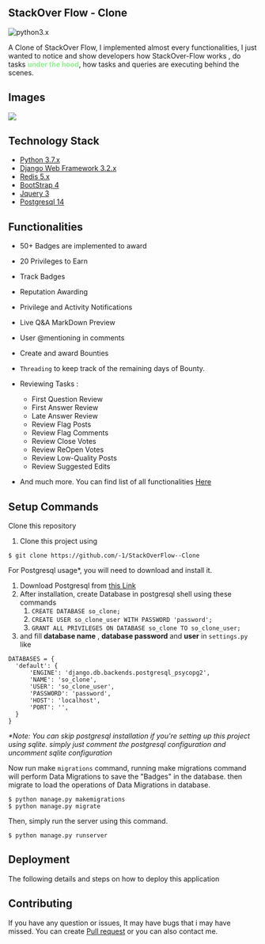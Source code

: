 ## StackOver Flow - Clone

![python3.x](https://img.shields.io/badge/python-3.x-brightgreen.svg)

A Clone of StackOver Flow, I implemented almost every functionalities,
I just wanted to notice and show developers how StackOver-Flow works
, do tasks <b style="color:lightgreen">under the hood</b>, how tasks and queries are executing behind the scenes.

## Images

<img src="/images/animation.gif">

## Technology Stack

- [Python 3.7.x](https://www.python.org/)
- [Django Web Framework 3.2.x](https://www.djangoproject.com/)
- [Redis 5.x](https://pypi.org/project/django-redis/)
- [BootStrap 4](https://getbootstrap.com/)
- [Jquery 3](https://api.jquery.com/)
- [Postgresql 14](https://www.postgresql.org/)

## Functionalities

- 50+ Badges are implemented to award
- 20 Privileges to Earn
- Track Badges
- Reputation Awarding
- Privilege and Activity Notifications
- Live Q&A MarkDown Preview
- User @mentioning in comments
- Create and award Bounties
- <code>Threading</code> to keep track of the remaining days of Bounty.
- Reviewing Tasks :

  - First Question Review
  - First Answer Review
  - Late Answer Review
  - Review Flag Posts
  - Review Flag Comments
  - Review Close Votes
  - Review ReOpen Votes
  - Review Low-Quality Posts
  - Review Suggested Edits

- And much more. You can find list of all functionalities <a href="https://github.com/-1/StackOverFlow--Clone/blob/759157fc68f59398d9352ddd705eee396336bb81/Functionalities.md">Here</a>

## Setup Commands

Clone this repository

1. Clone this project using

```
$ git clone https://github.com/-1/StackOverFlow--Clone
```

For Postgresql usage\*, you will need to download and install it.

1. Download Postgresql from [this Link](https://www.postgresql.org/download/)
2. After installation, create Database in postgresql shell using these commands
   1. `CREATE DATABASE so_clone;`
   2. `CREATE USER so_clone_user WITH PASSWORD 'password';`
   3. `GRANT ALL PRIVILEGES ON DATABASE so_clone TO so_clone_user;`
3. and fill **database name** , **database password** and **user** in `settings.py` like

```
DATABASES = {
  'default': {
      'ENGINE': 'django.db.backends.postgresql_psycopg2',
      'NAME': 'so_clone',
      'USER': 'so_clone_user',
      'PASSWORD': 'password',
      'HOST': 'localhost',
      'PORT': '',
  }
}
```

_\*Note: You can skip postgresql installation if you're setting up this project using sqlite. simply just comment the postgresql configuration and uncomment sqlite configuration_

Now run make <code>migrations</code> command, running make migrations command will perform Data Migrations to save the "Badges" in the database.
then migrate to load the operations of Data Migrations in database.

```
$ python manage.py makemigrations
$ python manage.py migrate
```

Then, simply run the server using this command.

```
$ python manage.py runserver
```

## Deployment

The following details and steps on how to deploy this application

## Contributing

If you have any question or issues, It may have bugs that i may have missed. You can create <a href="https://github.com/-1/StackOverFlow--Clone/pulls">Pull request</a> or you can also contact me.
